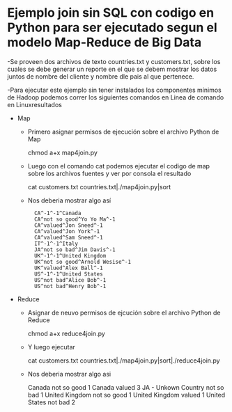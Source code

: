 # Ejemplo join sin SQL con codigo en Python para ser ejecutado segun el modelo Map-Reduce de Big Data

-Se proveen dos archivos de texto countries.txt y customers.txt, sobre los cuales se debe generar un reporte en el que se debem mostrar los datos juntos de nombre del cliente y nombre dle pais al que pertenece.

-Para ejecutar este ejemplo sin tener instalados los componentes mínimos de Hadoop podemos correr los siguientes comandos en Linea de comando en Linuxresultados

- Map 
	- Primero asignar permisos de ejecución sobre el archivo Python de Map
		
		chmod a+x map4join.py

	- Luego con el comando cat podemos ejecutar el codigo de map sobre los archivos fuentes y ver por consola el resultado

		cat customers.txt countries.txt|./map4join.py|sort
		
	- Nos deberia mostrar algo así 
		
			CA^-1^-1^Canada
			CA^not so good^Yo Yo Ma^-1
			CA^valued^Jon Sneed^-1
			CA^valued^Jon York^-1
			CA^valued^Sam Sneed^-1
			IT^-1^-1^Italy
			JA^not so bad^Jim Davis^-1
			UK^-1^-1^United Kingdom
			UK^not so good^Arnold Wesise^-1
			UK^valued^Alex Ball^-1
			US^-1^-1^United States
			US^not bad^Alice Bob^-1
			US^not bad^Henry Bob^-1
		
- Reduce 
	
	- Asignar de neuvo permisos de ejcución sobre el archivo Python de Reduce
	
		chmod a+x reduce4join.py

	 - Y luego ejecutar 
	 
		cat customers.txt countries.txt|./map4join.py|sort|./reduce4join.py

	- Nos deberia mostrar algo asi
	
		Canada  not so good 1
		Canada  valued  3
		JA - Unkown Country not so bad  1
		United Kingdom  not so good 1
		United Kingdom  valued  1
		United States   not bad 2